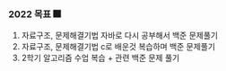 ### 2022 목표 :fireworks:
1. 자료구조, 문제해결기법 자바로 다시 공부해서 백준 문제풀기 </br>
2. 자료구조, 문제해결기법 c로 배운것 복습하며 백준 문제풀기 </br>
3. 2학기 알고리즘 수업 복습 + 관련 백준 문제 풀기 </br>
